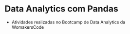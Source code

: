 # Data Analytics com Pandas 


- Atividades realizadas no Bootcamp de Data Analytics da WomakersCode 
